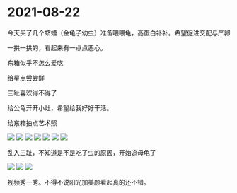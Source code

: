 # 2021-08-22
<page-tags text="发布于：2021-08-22"></page-tags>

今天买了几个蛴螬（金龟子幼虫）准备喂喂龟，高蛋白补补。希望促进交配与产卵
<video-container>
  <source src="./video-1.mp4"/>
</video-container>

一拱一拱的，看起来有一点点恶心。

东箱似乎不怎么爱吃

<video-container>
  <source src="./video-2.mp4"/>
</video-container>

给星点尝尝鲜

<video-container>
  <source src="./video-3.mp4"/>
</video-container>

三趾喜欢得不得了

<video-container>
  <source src="./video-4.mp4"/>
</video-container>

给公龟开开小灶，希望给我好好干活。

<video-container>
  <source src="./video-5.mp4"/>
</video-container>
<video-container>
  <source src="./video-6.mp4"/>
</video-container>
<video-container>
  <source src="./video-7.mp4"/>
</video-container>

给东箱拍点艺术照

<image-container>
 <img src="./image-1.jpeg"/>
</image-container>
<image-container>
 <img src="./image-2.jpeg"/>
</image-container>
<image-container>
 <img src="./image-3.jpeg"/>
</image-container>
<image-container>
 <img src="./image-4.jpeg"/>
</image-container>
<image-container>
 <img src="./image-5.jpeg"/>
</image-container>
<image-container>
 <img src="./image-6.jpeg"/>
</image-container>
<image-container>
 <img src="./image-7.jpeg"/>
</image-container>

乱入三趾，不知道是不是吃了虫的原因，开始追母龟了

<image-container>
 <img src="./image-8.jpeg"/>
</image-container>
<image-container>
 <img src="./image-9.jpeg"/>
</image-container>
<image-container>
 <img src="./image-10.jpeg"/>
</image-container>

视频秀一秀。不得不说阳光加美颜看起真的还不错。

</video-container>
<video-container>
  <source src="./video-8.mp4"/>
</video-container>
<video-container>
  <source src="./video-9.mp4"/>
</video-container>

